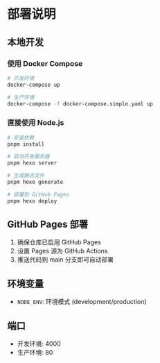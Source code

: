 # 部署说明

## 本地开发

### 使用 Docker Compose
```bash
# 开发环境
docker-compose up

# 生产环境
docker-compose -f docker-compose.simple.yaml up
```

### 直接使用 Node.js
```bash
# 安装依赖
pnpm install

# 启动开发服务器
pnpm hexo server

# 生成静态文件
pnpm hexo generate

# 部署到 GitHub Pages
pnpm hexo deploy
```

## GitHub Pages 部署

1. 确保仓库已启用 GitHub Pages
2. 设置 Pages 源为 GitHub Actions
3. 推送代码到 main 分支即可自动部署

## 环境变量

- `NODE_ENV`: 环境模式 (development/production)

## 端口

- 开发环境: 4000
- 生产环境: 80
